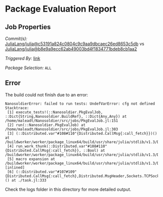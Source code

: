 # Package Evaluation Report

## Job Properties

*Commit(s):* [JuliaLang/julia@c53191a824c0804c9c9aa9dbcaec26ed8653c5db](https://github.com/JuliaLang/julia/commit/c53191a824c0804c9c9aa9dbcaec26ed8653c5db) vs [JuliaLang/julia@b8e9a9ecc62ab49003bd4f1834771bdeb8cb1aa2](https://github.com/JuliaLang/julia/commit/b8e9a9ecc62ab49003bd4f1834771bdeb8cb1aa2)

*Triggered By:* [link](https://github.com/JuliaLang/julia/pull/35229#issuecomment-610894347)

*Package Selection:* `ALL`

## Error

The build could not finish due to an error:

```
NanosoldierError: failed to run tests: UndefVarError: cfg not defined
Stacktrace:
 [1] execute_tests!(::Nanosoldier.PkgEvalJob, ::Dict{String,Nanosoldier.BuildRef}, ::Dict{Any,Any}) at /home/maleadt/Nanosoldier/src/jobs/PkgEvalJob.jl:151
 [2] run(::Nanosoldier.PkgEvalJob) at /home/maleadt/Nanosoldier/src/jobs/PkgEvalJob.jl:303
 [3] (::Distributed.var"#108#110"{Distributed.CallMsg{:call_fetch}})() at /buildworker/worker/package_linux64/build/usr/share/julia/stdlib/v1.3/Distributed/src/process_messages.jl:294
 [4] run_work_thunk(::Distributed.var"#108#110"{Distributed.CallMsg{:call_fetch}}, ::Bool) at /buildworker/worker/package_linux64/build/usr/share/julia/stdlib/v1.3/Distributed/src/process_messages.jl:79
 [5] macro expansion at /buildworker/worker/package_linux64/build/usr/share/julia/stdlib/v1.3/Distributed/src/process_messages.jl:294 [inlined]
 [6] (::Distributed.var"#107#109"{Distributed.CallMsg{:call_fetch},Distributed.MsgHeader,Sockets.TCPSocket})() at ./task.jl:333
```

Check the logs folder in this directory for more detailed output.

